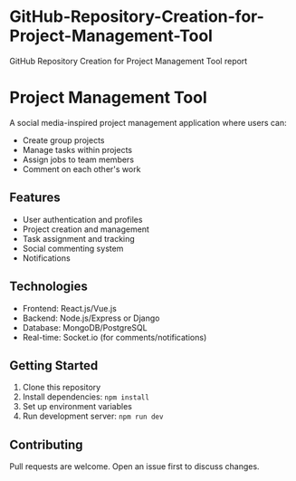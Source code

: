 # GitHub-Repository-Creation-for-Project-Management-Tool
GitHub Repository Creation for Project Management Tool report 
# Project Management Tool

A social media-inspired project management application where users can:
- Create group projects
- Manage tasks within projects
- Assign jobs to team members
- Comment on each other's work

## Features
- User authentication and profiles
- Project creation and management
- Task assignment and tracking
- Social commenting system
- Notifications

## Technologies
- Frontend: React.js/Vue.js
- Backend: Node.js/Express or Django
- Database: MongoDB/PostgreSQL
- Real-time: Socket.io (for comments/notifications)

## Getting Started
1. Clone this repository
2. Install dependencies: `npm install`
3. Set up environment variables
4. Run development server: `npm run dev`

## Contributing
Pull requests are welcome. Open an issue first to discuss changes.
